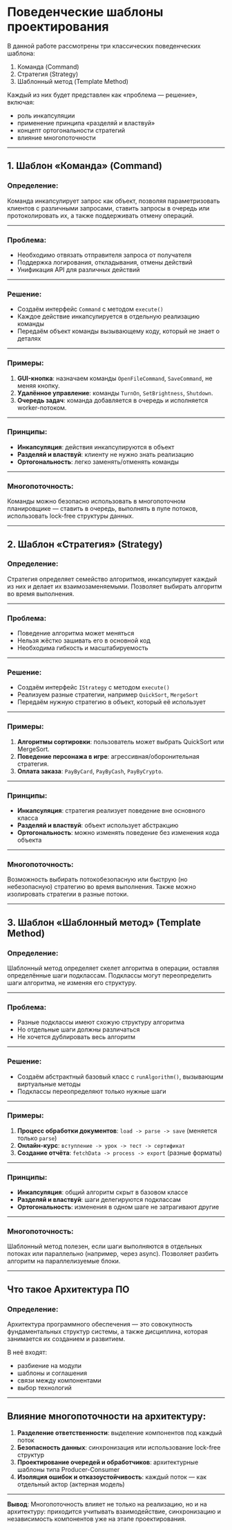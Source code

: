 # Поведенческие шаблоны проектирования

В данной работе рассмотрены три классических поведенческих шаблона:

1. Команда (Command)
2. Стратегия (Strategy)
3. Шаблонный метод (Template Method)

Каждый из них будет представлен как «проблема — решение», включая:
- роль инкапсуляции
- применение принципа «разделяй и властвуй»
- концепт ортогональности стратегий
- влияние многопоточности

---

##  1. Шаблон «Команда» (Command)

###  Определение:
Команда инкапсулирует запрос как объект, позволяя параметризовать клиентов с различными запросами, ставить запросы в очередь или протоколировать их, а также поддерживать отмену операций.

---

###  Проблема:
- Необходимо отвязать отправителя запроса от получателя
- Поддержка логирования, откладывания, отмены действий
- Унификация API для различных действий

---

###  Решение:
- Создаём интерфейс `Command` с методом `execute()`
- Каждое действие инкапсулируется в отдельную реализацию команды
- Передаём объект команды вызывающему коду, который не знает о деталях

---

###  Примеры:

1. **GUI-кнопка**: назначаем команды `OpenFileCommand`, `SaveCommand`, не меняя кнопку.
2. **Удалённое управление**: команды `TurnOn`, `SetBrightness`, `Shutdown`.
3. **Очередь задач**: команда добавляется в очередь и исполняется worker-потоком.

---

###  Принципы:

- **Инкапсуляция**: действия инкапсулируются в объект
- **Разделяй и властвуй**: клиенту не нужно знать реализацию
- **Ортогональность**: легко заменять/отменять команды

---

###  Многопоточность:
Команды можно безопасно использовать в многопоточном планировщике — ставить в очередь, выполнять в пуле потоков, использовать lock-free структуры данных.

---

##  2. Шаблон «Стратегия» (Strategy)

###  Определение:
Стратегия определяет семейство алгоритмов, инкапсулирует каждый из них и делает их взаимозаменяемыми. Позволяет выбирать алгоритм во время выполнения.

---

###  Проблема:
- Поведение алгоритма может меняться
- Нельзя жёстко зашивать его в основной код
- Необходима гибкость и масштабируемость

---

###  Решение:
- Создаём интерфейс `IStrategy` с методом `execute()`
- Реализуем разные стратегии, например `QuickSort`, `MergeSort`
- Передаём нужную стратегию в объект, который её использует

---

###  Примеры:

1. **Алгоритмы сортировки**: пользователь может выбрать QuickSort или MergeSort.
2. **Поведение персонажа в игре**: агрессивная/оборонительная стратегия.
3. **Оплата заказа**: `PayByCard`, `PayByCash`, `PayByCrypto`.

---

###  Принципы:

- **Инкапсуляция**: стратегия реализует поведение вне основного класса
- **Разделяй и властвуй**: объект использует абстракцию
- **Ортогональность**: можно изменять поведение без изменения кода объекта

---

###  Многопоточность:
Возможность выбирать потокобезопасную или быструю (но небезопасную) стратегию во время выполнения. Также можно изолировать стратегии в разные потоки.

---

##  3. Шаблон «Шаблонный метод» (Template Method)

###  Определение:
Шаблонный метод определяет скелет алгоритма в операции, оставляя определённые шаги подклассам. Подклассы могут переопределить шаги алгоритма, не изменяя его структуру.

---

###  Проблема:
- Разные подклассы имеют схожую структуру алгоритма
- Но отдельные шаги должны различаться
- Не хочется дублировать весь алгоритм

---

###  Решение:
- Создаём абстрактный базовый класс с `runAlgorithm()`, вызывающим виртуальные методы
- Подклассы переопределяют только нужные шаги

---

###  Примеры:

1. **Процесс обработки документов**: `load -> parse -> save` (меняется только `parse`)
2. **Онлайн-курс**: `вступление -> урок -> тест -> сертификат`
3. **Создание отчёта**: `fetchData -> process -> export` (разные форматы)

---

###  Принципы:

- **Инкапсуляция**: общий алгоритм скрыт в базовом классе
- **Разделяй и властвуй**: шаги делегируются подклассам
- **Ортогональность**: изменения в одном шаге не затрагивают другие

---

###  Многопоточность:
Шаблонный метод полезен, если шаги выполняются в отдельных потоках или параллельно (например, через async). Позволяет разбить алгоритм на параллелизуемые блоки.

---

##  Что такое Архитектура ПО

###  Определение:
Архитектура программного обеспечения — это совокупность фундаментальных структур системы, а также дисциплина, которая занимается их созданием и развитием.

В неё входят:
- разбиение на модули
- шаблоны и соглашения
- связи между компонентами
- выбор технологий

---

##  Влияние многопоточности на архитектуру:

1. **Разделение ответственности**: выделение компонентов под каждый поток
2. **Безопасность данных**: синхронизация или использование lock-free структур
3. **Проектирование очередей и обработчиков**: архитектурные шаблоны типа Producer-Consumer
4. **Изоляция ошибок и отказоустойчивость**: каждый поток — как отдельный актор (актерная модель)

---

 **Вывод**:
Многопоточность влияет не только на реализацию, но и на архитектуру: приходится учитывать взаимодействие, синхронизацию и независимость компонентов уже на этапе проектирования.


